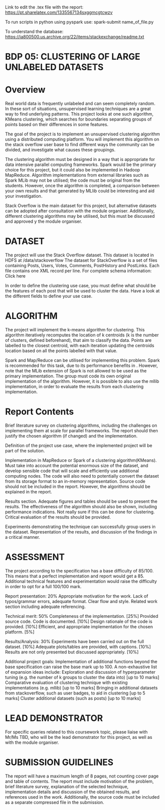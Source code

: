 Link to edit the .tex file with the report: https://pt.sharelatex.com/1335567134sxggmcgtcwzv

To run scripts in python using pyspark use: spark-submit name_of_file.py

To understand the database: https://ia800500.us.archive.org/22/items/stackexchange/readme.txt

# BDP 05: CLUSTERING OF LARGE UNLABELED DATASETS
Overview
=========
Real world data is frequently unlabeled and can seem completely random. In these sort of situations, unsupervised learning techniques are a great way to find underlying patterns. This project looks at one such algorithm, KMeans clustering, which searches for boundaries separating groups of points based on their differences in some features.

The goal of the project is to implement an unsupervised clustering algorithm using a distributed computing platform. You will implement this algorithm on the stack overflow user base to find different ways the community can be divided, and investigate what causes these groupings.

The clustering algorithm must be designed in a way that is appropriate for data intensive parallel computing frameworks. Spark would be the primary choice for this project, but it could also be implemented in Hadoop MapReduce. Algorithm implementations from external libraries such as Spark MLib may not be utilised; the code must be original from the students. However, once the algorithm is completed, a comparison between your own results and that generated by MLlib could be interesting and aid your investigation.

Stack Overflow is the main dataset for this project, but alternative datasets can be adopted after consultation with the module organiser. Additionally, different clustering algorithms may be utilised, but this must be discussed and approved y the module organiser. 

DATASET
=========
The project will use the Stack Overflow dataset. This dataset is located in HDFS at /data/stackoverflow
The dataset for StackOverflow is a set of files containing Posts, Users, Votes, Comments, PostHistory and PostLinks. Each file contains one XML record per line.
For complete schema information: Click here

In order to define the clustering use case, you must define what should be the features of each post that will be used to cluster the data. Have a look at the different fields to define your use case. 

# ALGORITHM
The project will implement the k-means algorithm for clustering. This algorithm iteratively recomputes the location of k centroids (k is the number of clusters, defined beforehand), that aim to classify the data. Points are labelled to the closest centroid, with each iteration updating the centroids location based on all the points labelled with that value.

Spark and Map/Reduce can be utilised for implementing this problem. Spark is recommended for this task, due to its performance benefits in . However, note that the MLib extension of Spark is not allowed to be used as the primary implementation.  The group must code its own original implementation of the algorithm. However, it is possible to also use the mllib implementation, in order to evaluate the results from  each clustering implementation.

Report Contents
=========
Brief literature survey on clustering algorithms, including the challenges on implementing them at scale for parallel frameworks. The report should then justify the chosen algorithm (if changed) and the implementation.

Definition of the project use case, where the implemented project will be part of the solution.

Implementation in MapReduce or Spark of a clustering algorithm(KMeans). Must take into account the potential enormous size of the dataset, and develop sensible code that will scale and efficiently use additional computing nodes. The code will also need to potentially convert the dataset from its storage format to an in-memory representation. Source code should not be included in the report. However, the algorithms should be explained in the report.

Results section. Adequate figures and tables should be used to present the results. The effectiveness of the algorithm should also be shown, including performance indications. Not really sure if this can be done for clustering. Critical evaluation of the results should be provided.

Experiments demonstrating the technique can successfully group users in the dataset. Representation of the results, and discussion of the findings in a critical manner. 

ASSESSMENT
=========
The project according to the specification has a base difficulty of 85/100. This means that a perfect implementation and report would get a 85. Additional technical features and experimentation would raise the difficulty in order to opt for a full 100/100 mark.

Report presentation: 20%
Appropriate motivation for the work. Lack of typos/grammar errors, adequate format. Clear flow and style. Related work section including  adequate referencing. 

Technical merit: 50%
Completeness of the implementation. [25%]
Provided source code. Code is documented. [10%]
Design rationale of the code is provided. [10%]
Efficient, and appropriate implementation for the chosen platform. [5%]

Results/Analysis: 30%
Experiments have been carried out on the full dataset. [10%] 
Adequate plots/tables are provided, with captions. [10%] 
Results are not only presented but discussed appropriately. [10%]

Additional project goals: 
Implementation of additional functions beyond the base specification can raise the base mark up to 100. A non-exhaustive list of expansion ideas include:
Exploration and discussion of hyperparameter tuning (e.g. the number of k groups to cluster the data into) [up to 10 marks]
Comparative evaluation of clustering technique with existing implementations (e.g. mllib) [up to 10 marks]
Bringing in additional datasets from stackoverflow, such as user badges, to aid in clustering [up to 5 marks]
Cluster additional datasets (such as posts) [up to 10 marks]

LEAD DEMONSTRATOR
=========
For specific queries related to this coursework topic, please liaise with Mr/Ms TBD, who will be the lead demonstrator for this project, as well as with the module organiser.

SUBMISSION GUIDELINES
=========
The report will have a maximum length of 8 pages, not counting cover page and table of contents.
The report must include motivation of the problem, brief literature survey, explanation of the selected technique, implementation details and discussion of the obtained results, and references used in the work.
Additionally, the source code must be included as a separate compressed file in the submission.
